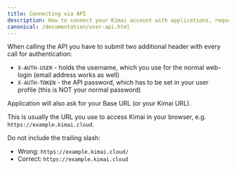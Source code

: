 ```yaml
---
title: Connecting via API
description: How to connect your Kimai account with applications, requesting your API token and how to use it.
canonical: /documentation/user-api.html
---
```

 
When calling the API you have to submit two additional header with every call for authentication:

- `X-AUTH-USER` - holds the username, which you use for the normal web-login (email address works as well)
- `X-AUTH-TOKEN` - the API password, which has to be set in your user profile (this is NOT your normal password)

Application will also ask for your Base URL (or your Kimai URL).

This is usually the URL you use to access Kimai in your browser, e.g. `https://example.kimai.cloud`.

Do not include the trailing slash:

- Wrong: `https://example.kimai.cloud/`
- Correct: `https://example.kimai.cloud`
